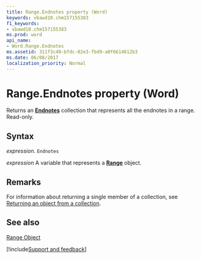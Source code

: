 ```yaml
---
title: Range.Endnotes property (Word)
keywords: vbawd10.chm157155383
f1_keywords:
- vbawd10.chm157155383
ms.prod: word
api_name:
- Word.Range.Endnotes
ms.assetid: 311f3c49-bfdc-02e3-fbd9-a0f6614612b3
ms.date: 06/08/2017
localization_priority: Normal
---
```



# Range.Endnotes property (Word)

Returns an  **[Endnotes](Word.endnotes.md)** collection that represents all the endnotes in a range. Read-only.


## Syntax

_expression_. `Endnotes`

_expression_ A variable that represents a **[Range](Word.Range.md)** object.


## Remarks

For information about returning a single member of a collection, see [Returning an object from a collection](../word/Concepts/Miscellaneous/returning-an-object-from-a-collection-word.md).


## See also


[Range Object](Word.Range.md)

[!include[Support and feedback](~/includes/feedback-boilerplate.md)]